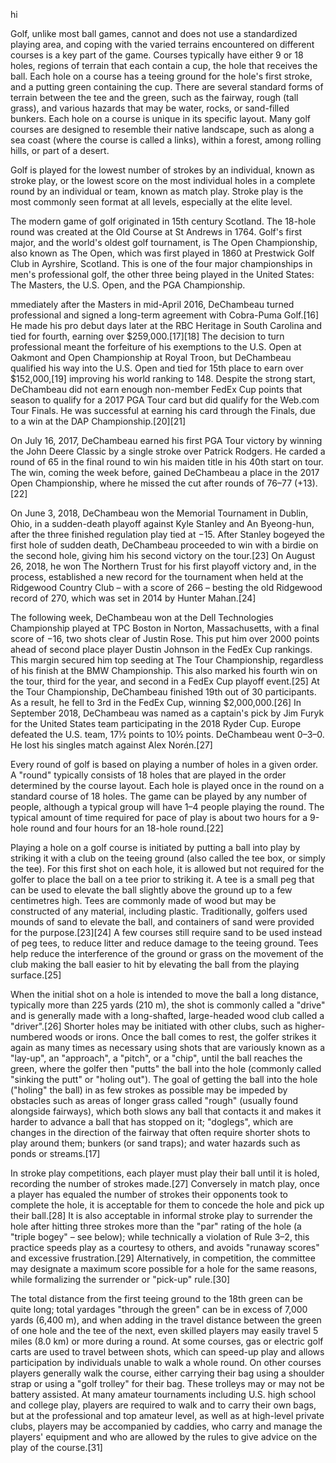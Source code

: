 hi

Golf, unlike most ball games, cannot and does not use a standardized playing area, and coping with the varied terrains encountered on different courses is a key part of the game. Courses typically have either 9 or 18 holes, regions of terrain that each contain a cup, the hole that receives the ball. Each hole on a course has a teeing ground for the hole's first stroke, and a putting green containing the cup. There are several standard forms of terrain between the tee and the green, such as the fairway, rough (tall grass), and various hazards that may be water, rocks, or sand-filled bunkers. Each hole on a course is unique in its specific layout. Many golf courses are designed to resemble their native landscape, such as along a sea coast (where the course is called a links), within a forest, among rolling hills, or part of a desert.

Golf is played for the lowest number of strokes by an individual, known as stroke play, or the lowest score on the most individual holes in a complete round by an individual or team, known as match play. Stroke play is the most commonly seen format at all levels, especially at the elite level.

The modern game of golf originated in 15th century Scotland. The 18-hole round was created at the Old Course at St Andrews in 1764. Golf's first major, and the world's oldest golf tournament, is The Open Championship, also known as The Open, which was first played in 1860 at Prestwick Golf Club in Ayrshire, Scotland. This is one of the four major championships in men's professional golf, the other three being played in the United States: The Masters, the U.S. Open, and the PGA Championship.


mmediately after the Masters in mid-April 2016, DeChambeau turned professional and signed a long-term agreement with Cobra-Puma Golf.[16] He made his pro debut days later at the RBC Heritage in South Carolina and tied for fourth, earning over $259,000.[17][18] The decision to turn professional meant the forfeiture of his exemptions to the U.S. Open at Oakmont and Open Championship at Royal Troon, but DeChambeau qualified his way into the U.S. Open and tied for 15th place to earn over $152,000,[19] improving his world ranking to 148. Despite the strong start, DeChambeau did not earn enough non-member FedEx Cup points that season to qualify for a 2017 PGA Tour card but did qualify for the Web.com Tour Finals. He was successful at earning his card through the Finals, due to a win at the DAP Championship.[20][21]

On July 16, 2017, DeChambeau earned his first PGA Tour victory by winning the John Deere Classic by a single stroke over Patrick Rodgers. He carded a round of 65 in the final round to win his maiden title in his 40th start on tour. The win, coming the week before, gained DeChambeau a place in the 2017 Open Championship, where he missed the cut after rounds of 76–77 (+13).[22]

On June 3, 2018, DeChambeau won the Memorial Tournament in Dublin, Ohio, in a sudden-death playoff against Kyle Stanley and An Byeong-hun, after the three finished regulation play tied at −15. After Stanley bogeyed the first hole of sudden death, DeChambeau proceeded to win with a birdie on the second hole, giving him his second victory on the tour.[23] On August 26, 2018, he won The Northern Trust for his first playoff victory and, in the process, established a new record for the tournament when held at the Ridgewood Country Club – with a score of 266 – besting the old Ridgewood record of 270, which was set in 2014 by Hunter Mahan.[24]

The following week, DeChambeau won at the Dell Technologies Championship played at TPC Boston in Norton, Massachusetts, with a final score of −16, two shots clear of Justin Rose. This put him over 2000 points ahead of second place player Dustin Johnson in the FedEx Cup rankings. This margin secured him top seeding at The Tour Championship, regardless of his finish at the BMW Championship. This also marked his fourth win on the tour, third for the year, and second in a FedEx Cup playoff event.[25] At the Tour Championship, DeChambeau finished 19th out of 30 participants. As a result, he fell to 3rd in the FedEx Cup, winning $2,000,000.[26] In September 2018, DeChambeau was named as a captain's pick by Jim Furyk for the United States team participating in the 2018 Ryder Cup. Europe defeated the U.S. team, 17½ points to 10½ points. DeChambeau went 0–3–0. He lost his singles match against Alex Norén.[27]

Every round of golf is based on playing a number of holes in a given order. A "round" typically consists of 18 holes that are played in the order determined by the course layout. Each hole is played once in the round on a standard course of 18 holes. The game can be played by any number of people, although a typical group will have 1–4 people playing the round. The typical amount of time required for pace of play is about two hours for a 9-hole round and four hours for an 18-hole round.[22]

Playing a hole on a golf course is initiated by putting a ball into play by striking it with a club on the teeing ground (also called the tee box, or simply the tee). For this first shot on each hole, it is allowed but not required for the golfer to place the ball on a tee prior to striking it. A tee is a small peg that can be used to elevate the ball slightly above the ground up to a few centimetres high. Tees are commonly made of wood but may be constructed of any material, including plastic. Traditionally, golfers used mounds of sand to elevate the ball, and containers of sand were provided for the purpose.[23][24] A few courses still require sand to be used instead of peg tees, to reduce litter and reduce damage to the teeing ground. Tees help reduce the interference of the ground or grass on the movement of the club making the ball easier to hit by elevating the ball from the playing surface.[25]

When the initial shot on a hole is intended to move the ball a long distance, typically more than 225 yards (210 m), the shot is commonly called a "drive" and is generally made with a long-shafted, large-headed wood club called a "driver".[26] Shorter holes may be initiated with other clubs, such as higher-numbered woods or irons. Once the ball comes to rest, the golfer strikes it again as many times as necessary using shots that are variously known as a "lay-up", an "approach", a "pitch", or a "chip", until the ball reaches the green, where the golfer then "putts" the ball into the hole (commonly called "sinking the putt" or "holing out"). The goal of getting the ball into the hole ("holing" the ball) in as few strokes as possible may be impeded by obstacles such as areas of longer grass called "rough" (usually found alongside fairways), which both slows any ball that contacts it and makes it harder to advance a ball that has stopped on it; "doglegs", which are changes in the direction of the fairway that often require shorter shots to play around them; bunkers (or sand traps); and water hazards such as ponds or streams.[17]

In stroke play competitions, each player must play their ball until it is holed, recording the number of strokes made.[27] Conversely in match play, once a player has equaled the number of strokes their opponents took to complete the hole, it is acceptable for them to concede the hole and pick up their ball.[28] It is also acceptable in informal stroke play to surrender the hole after hitting three strokes more than the "par" rating of the hole (a "triple bogey" – see below); while technically a violation of Rule 3–2, this practice speeds play as a courtesy to others, and avoids "runaway scores" and excessive frustration.[29] Alternatively, in competition, the committee may designate a maximum score possible for a hole for the same reasons, while formalizing the surrender or "pick-up" rule.[30]

The total distance from the first teeing ground to the 18th green can be quite long; total yardages "through the green" can be in excess of 7,000 yards (6,400 m), and when adding in the travel distance between the green of one hole and the tee of the next, even skilled players may easily travel 5 miles (8.0 km) or more during a round. At some courses, gas or electric golf carts are used to travel between shots, which can speed-up play and allows participation by individuals unable to walk a whole round. On other courses players generally walk the course, either carrying their bag using a shoulder strap or using a "golf trolley" for their bag. These trolleys may or may not be battery assisted. At many amateur tournaments including U.S. high school and college play, players are required to walk and to carry their own bags, but at the professional and top amateur level, as well as at high-level private clubs, players may be accompanied by caddies, who carry and manage the players' equipment and who are allowed by the rules to give advice on the play of the course.[31]

